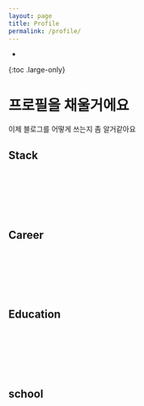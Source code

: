```yaml
---
layout: page
title: Profile
permalink: /profile/
---
```

* 
{:toc .large-only}
# 프로필을 채울거에요
이제 블로그를 어떻게 쓰는지 좀 알거같아요

## Stack

<br>
<br>
<br>
<br>
<br>

## Career
<br>
<br>
<br>
<br>
<br>


## Education
<br>
<br>
<br>
<br>
<br>


## school
<br>
<br>
<br>
<br>
<br>


